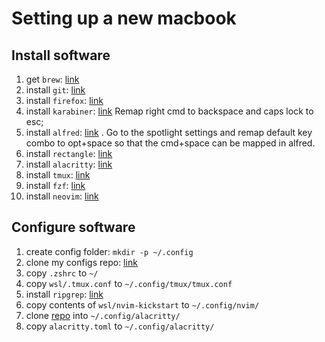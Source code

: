 # Setting up a new macbook
## Install software
1. get `brew`: [link](https://brew.sh/)
2. install `git`: [link](https://formulae.brew.sh/formula/git)
3. install `firefox`: [link](https://www.mozilla.org/en-US/firefox/new/)
4. install `karabiner`: [link](https://karabiner-elements.pqrs.org/docs/getting-started/installation/)
Remap right cmd to backspace and caps lock to esc;
5. install `alfred`: [link](https://www.alfredapp.com/help/getting-started/install/) . 
Go to the spotlight settings and remap default key combo to opt+space so that the cmd+space can be 
mapped in alfred.
6. install `rectangle`: [link](https://rectangleapp.com/)
7. install `alacritty`: [link](https://formulae.brew.sh/cask/alacritty)
8. install `tmux`: [link](https://formulae.brew.sh/formula/tmux)
9. install `fzf`: [link](https://github.com/junegunn/fzf?tab=readme-ov-file#using-homebrew)
10. install `neovim`: [link](https://formulae.brew.sh/formula/neovim#default)

## Configure software
1. create config folder: `mkdir -p ~/.config`
2. clone my configs repo: [link](https://github.com/dogz1lla/configs)
3. copy `.zshrc` to `~/`
4. copy `wsl/.tmux.conf` to `~/.config/tmux/tmux.conf`
5. install `ripgrep`: [link](https://formulae.brew.sh/formula/ripgrep)
6. copy contents of `wsl/nvim-kickstart` to `~/.config/nvim/`
7. clone [repo](https://github.com/catppuccin/alacritty) into `~/.config/alacritty/`
8. copy `alacritty.toml` to `~/.config/alacritty/`
